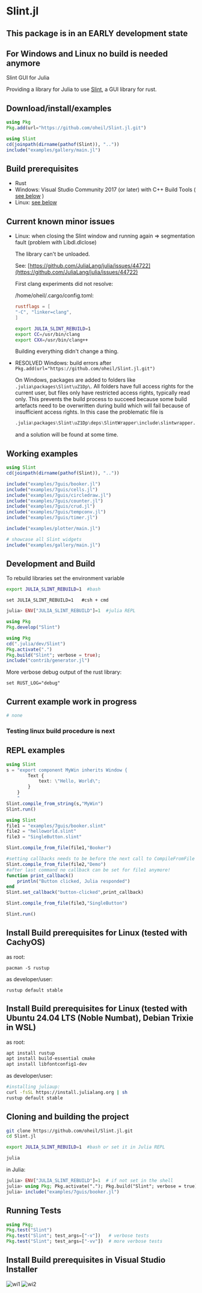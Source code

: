 # Slint.jl

## This package is in an EARLY development state

## For Windows and Linux no build is needed anymore

Slint GUI for Julia

Providing a library for Julia to use [Slint](https://github.com/slint-ui/slint), a GUI library for rust.

## Download/install/examples

```julia
using Pkg
Pkg.add(url="https://github.com/oheil/Slint.jl.git")
```

```julia
using Slint
cd(joinpath(dirname(pathof(Slint)), ".."))
include("examples/gallery/main.jl")
```

## Build prerequisites

- Rust
- Windows: Visual Studio Community 2017 (or later) with C++ Build Tools ( [see below](https://github.com/oheil/Slint.jl?tab=readme-ov-file#install-build-prerequisites-in-visual-studio-installer) )
- Linux: [see below](https://github.com/oheil/Slint.jl?tab=readme-ov-file#install-build-prerequisites-for-linux-tested-with-cachyos)

## Current known minor issues

- Linux: when closing the Slint window and running again => segmentation fault (problem with Libdl.dlclose)

    The library can't be unloaded.

    See: [https://github.com/JuliaLang/julia/issues/44722](https://github.com/JuliaLang/julia/issues/44722)

    First clang experiments did not resolve:

    /home/oheil/.cargo/config.toml:

    ```TOML
    rustflags = [
    "-C", "linker=clang",
    ]
    ```

    ```bash
    export JULIA_SLINT_REBUILD=1
    export CC=/usr/bin/clang
    export CXX=/usr/bin/clang++
    ```

    Building everything didn't change a thing.

- RESOLVED Windows: build errors after `Pkg.add(url="https://github.com/oheil/Slint.jl.git")`

    On Windows, packages are added to folders like `.julia\packages\Slint\uZ1Dp\`. All folders have full access rights for the current user, but files only have restricted access rights, typically read only. This prevents the build process to succeed because some build artefacts need to be overwritten during build which will fail because of insufficient access rights.
    In this case the problematic file is

    ```julia
    .julia\packages\Slint\uZ1Dp\deps\SlintWrapper\include\slintwrapper.h
    ```

    and a solution will be found at some time.

## Working examples

```julia
using Slint
cd(joinpath(dirname(pathof(Slint)), ".."))

include("examples/7guis/booker.jl")
include("examples/7guis/cells.jl")
include("examples/7guis/circledraw.jl")
include("examples/7guis/counter.jl")
include("examples/7guis/crud.jl")
include("examples/7guis/tempconv.jl")
include("examples/7guis/timer.jl")

include("examples/plotter/main.jl")

# showcase all Slint widgets
include("examples/gallery/main.jl")
```

## Development and Build

To rebuild libraries set the environment variable

```bash
export JULIA_SLINT_REBUILD=1  #bash
```

```shell
set JULIA_SLINT_REBUILD=1   #csh + cmd
```

```julia
julia> ENV["JULIA_SLINT_REBUILD"]=1  #julia REPL
```

```julia
using Pkg
Pkg.develop("Slint")
```

```julia
using Pkg
cd(".julia/dev/Slint")
Pkg.activate(".")
Pkg.build("Slint"; verbose = true);
include("contrib/generator.jl")
```

More verbose debug output of the rust library:

```shell
set RUST_LOG="debug"
```

## Current example work in progress

```julia
# none
```

### Testing linux build procedure is next

## REPL examples

```julia
using Slint
s = "export component MyWin inherits Window {
        Text {
            text: \"Hello, World\";
        }
    }
    "
Slint.compile_from_string(s,"MyWin")
Slint.run()
```

```julia
using Slint
file1 = "examples/7guis/booker.slint"
file2 = "helloworld.slint"
file3 = "SingleButton.slint"

Slint.compile_from_file(file1,"Booker")

#setting callbacks needs to be before the next call to CompileFromFile
Slint.compile_from_file(file2,"Demo")
#after last command no callback can be set for file1 anymore!
function print_callback()
    println("Button clicked, Julia responded")
end
Slint.set_callback("button-clicked",print_callback)

Slint.compile_from_file(file3,"SingleButton")

Slint.run()
```

## Install Build prerequisites for Linux (tested with CachyOS)

as root:

```fish
pacman -S rustup
```

as developer/user:

```fish
rustup default stable
```

## Install Build prerequisites for Linux (tested with Ubuntu 24.04 LTS (Noble Numbat), Debian Trixie in WSL)

as root:

```bash
apt install rustup
apt install build-essential cmake
apt install libfontconfig1-dev
```

as developer/user:

```bash
#installing juliaup:
curl -fsSL https://install.julialang.org | sh
rustup default stable
```

## Cloning and building the project

```bash
git clone https://github.com/oheil/Slint.jl.git
cd Slint.jl

export JULIA_SLINT_REBUILD=1  #bash or set it in Julia REPL

julia
```

in Julia:

```julia
julia> ENV["JULIA_SLINT_REBUILD"]=1  # if not set in the shell
julia> using Pkg; Pkg.activate("."); Pkg.build("Slint"; verbose = true)
julia> include("examples/7guis/booker.jl")
```

## Running Tests

```julia
using Pkg;
Pkg.test("Slint")
Pkg.test("Slint"; test_args=["-v"])   # verbose tests
Pkg.test("Slint"; test_args=["-vv"])  # more verbose tests
```

## Install Build prerequisites in Visual Studio Installer

![wi1](https://github.com/user-attachments/assets/fed0a9ed-8c6d-40b5-bd3c-4ef5b8d69351)
![wi2](https://github.com/user-attachments/assets/ba48c61c-145a-4310-a96e-b7df646852cd)
